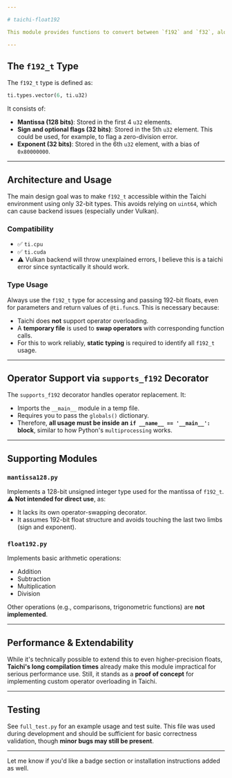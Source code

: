 ```yaml
---

# taichi-float192

This module provides functions to convert between `f192` and `f32`, along with a decorator that enables Taichi functions and kernels to use the `f192_t` type.

---
```


## The `f192_t` Type

The `f192_t` type is defined as:

```python
ti.types.vector(6, ti.u32)
```

It consists of:

* **Mantissa (128 bits)**: Stored in the first 4 `u32` elements.
* **Sign and optional flags (32 bits)**: Stored in the 5th `u32` element. This could be used, for example, to flag a zero-division error.
* **Exponent (32 bits)**: Stored in the 6th `u32` element, with a bias of `0x80000000`.

---

## Architecture and Usage

The main design goal was to make `f192_t` accessible within the Taichi environment using only 32-bit types. This avoids relying on `uint64`, which can cause backend issues (especially under Vulkan).

### Compatibility

* ✅ `ti.cpu`
* ✅ `ti.cuda`
* ⚠️ Vulkan backend will throw unexplained errors, I believe this is a taichi error since syntactically it should work.

### Type Usage

Always use the `f192_t` type for accessing and passing 192-bit floats, even for parameters and return values of `@ti.func`s. This is necessary because:

* Taichi does **not** support operator overloading.
* A **temporary file** is used to **swap operators** with corresponding function calls.
* For this to work reliably, **static typing** is required to identify all `f192_t` usage.

---

## Operator Support via `supports_f192` Decorator

The `supports_f192` decorator handles operator replacement. It:

* Imports the `__main__` module in a temp file.
* Requires you to pass the `globals()` dictionary.
* Therefore, **all usage must be inside an `if __name__ == '__main__':` block**, similar to how Python's `multiprocessing` works.

---

## Supporting Modules

### `mantissa128.py`

Implements a 128-bit unsigned integer type used for the mantissa of `f192_t`.
⚠️ **Not intended for direct use**, as:

* It lacks its own operator-swapping decorator.
* It assumes 192-bit float structure and avoids touching the last two limbs (sign and exponent).

### `float192.py`

Implements basic arithmetic operations:

* Addition
* Subtraction
* Multiplication
* Division

Other operations (e.g., comparisons, trigonometric functions) are **not implemented**.

---

## Performance & Extendability

While it's technically possible to extend this to even higher-precision floats, **Taichi's long compilation times** already make this module impractical for serious performance use. Still, it stands as a **proof of concept** for implementing custom operator overloading in Taichi.

---

## Testing

See `full_test.py` for an example usage and test suite.
This file was used during development and should be sufficient for basic correctness validation, though **minor bugs may still be present**.

---

Let me know if you'd like a badge section or installation instructions added as well.
